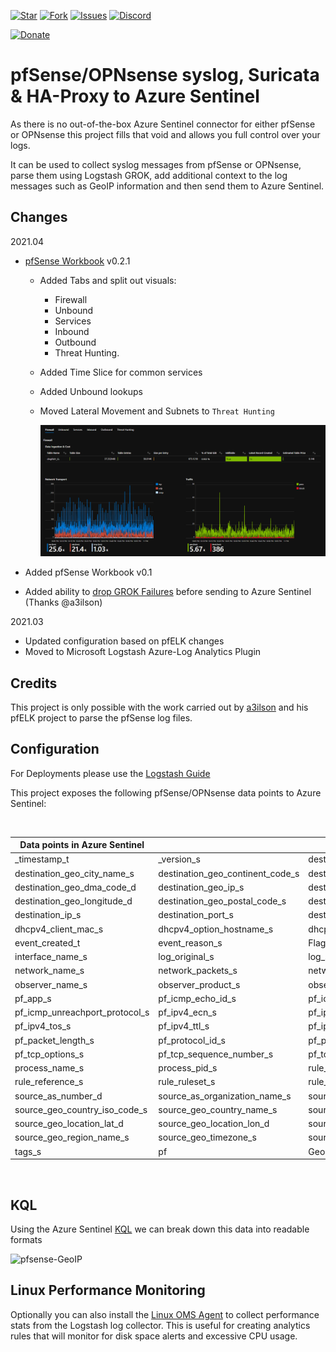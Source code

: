 
[![Star](https://img.shields.io/github/stars/noodlemctwoodle/pf-azure-sentinel?style=plastic)](https://github.com/noodlemctwoodle/pf-azure-sentinel/stargazers) 
[![Fork](https://img.shields.io/github/forks/noodlemctwoodle/pf-azure-sentinel?style=plastic)](https://github.com/noodlemctwoodle/pf-azure-sentinel/network/members)
[![Issues](https://img.shields.io/github/issues/noodlemctwoodle/pf-azure-sentinel?style=plastic)](https://github.com/noodlemctwoodle/pf-azure-sentinel/issues)
[![Discord](https://img.shields.io/discord/833805283188277301?color=7289da&label=Discord&style=plastic)](https://img.shields.io/discord/833805283188277301?label=Discord&style=plastic)

[![Donate](https://img.shields.io/badge/Donate-PayPal-blue.svg?style=plastic)](https://www.paypal.me/noodlemctwoodle)

# pfSense/OPNsense syslog, Suricata & HA-Proxy to Azure Sentinel

As there is no out-of-the-box Azure Sentinel connector for either pfSense or OPNsense this project fills that void and allows you full control over your logs. 

It can be used to collect syslog messages from pfSense or OPNsense, parse them using Logstash GROK, add additional context to the log messages such as GeoIP information and then send them to Azure Sentinel.

## Changes

2021.04

- [pfSense Workbook](KQL/pfSense/Workbook/pfSense.json) v0.2.1
  - Added Tabs and split out visuals:
    - Firewall
    - Unbound
    - Services
    - Inbound
    - Outbound
    - Threat Hunting.
  - Added Time Slice for common services
  - Added Unbound lookups
  - Moved Lateral Movement and Subnets to `Threat Hunting`

    ![workbook](.images/workbook-0-2-1.png)

- Added pfSense Workbook v0.1
- Added ability to [drop GROK Failures](Logstash-Configuration/etc/logstash/conf.d/45-cleanup.conf) before sending to Azure Sentinel (Thanks @a3ilson)

2021.03

- Updated configuration based on pfELK changes
- Moved to Microsoft Logstash Azure-Log Analytics Plugin

## Credits

This project is only possible with the work carried out by [a3ilson](https://github.com/pfelk/pfelk) and his pfELK project to parse the pfSense log files.

## Configuration

For Deployments please use the [Logstash Guide](Logstash-Configuration/README.md)

This project exposes the following pfSense/OPNsense data points to Azure Sentinel:

</br>

|Data points in Azure Sentinel| | | | | |
|---|---|---|---|---|---|
|_timestamp_t|_version_s|destination_as_ip_s|destination_as_number_d|destination_as_organization_name_s
|destination_geo_city_name_s|destination_geo_continent_code_s|destination_geo_country_code3_s|destination_geo_country_iso_code_s|destination_geo_country_name_s
|destination_geo_dma_code_d|destination_geo_ip_s|destination_geo_latitude_d|destination_geo_location_lat_d|destination_geo_location_lon_d
|destination_geo_longitude_d|destination_geo_postal_code_s|destination_geo_region_iso_code_s|destination_geo_region_name_s|destination_geo_timezone_s
|destination_ip_s|destination_port_s|destination_service_sdhcp_operation_s|dhcpd_release_s|dhcpv4_client_ip_s
|dhcpv4_client_mac_s|dhcpv4_option_hostname_s|dhcpv4_server_ip_s|ecs_version_s|event_action_s
|event_created_t|event_reason_s|Flags_s|icmp_type_s|interface_alias_s
|interface_name_s|log_original_s|log_syslog_priority_s|network_direction_s|network_iana_number_s
|network_name_s|network_packets_s|network_transport_s|network_type_s|observer_ip_s
|observer_name_s|observer_product_s|observer_serial_number_s|observer_type_s|option_s
|pf_app_s|pf_icmp_echo_id_s|pf_icmp_echo_sequence_s|pf_icmp_unreachport_destination_ip_s|pf_icmp_unreachport_port_s
|pf_icmp_unreachport_protocol_s|pf_ipv4_ecn_s|pf_ipv4_flags_s|pf_ipv4_offset_s|pf_ipv4_packet_id_s
|pf_ipv4_tos_s|pf_ipv4_ttl_s|pf_ipv6_class_s|pf_ipv6_flow_label_s|pf_ipv6_hop_limit_s
|pf_packet_length_s|pf_protocol_id_s|pf_protocol_type_s|pf_tcp_ack_number_s|pf_tcp_flags_s
|pf_tcp_options_s|pf_tcp_sequence_number_s|pf_tcp_window_s|pf_transport_data_length_s|priority_s
|process_name_s|process_pid_s|rule_alias_s|rule_classification_s|rule_description_s
|rule_reference_s|rule_ruleset_s|rule_uuid_s|rule_version_s|source_as_ip_s
|source_as_number_d|source_as_organization_name_s|source_geo_city_name_s|source_geo_continent_code_s|source_geo_country_code3_s
|source_geo_country_iso_code_s|source_geo_country_name_s|source_geo_dma_code_d|source_geo_ip_s|source_geo_latitude_d
|source_geo_location_lat_d|source_geo_location_lon_d|source_geo_longitude_d|source_geo_postal_code_s|source_geo_region_iso_code_s
|source_geo_region_name_s|source_geo_timezone_s|source_ip_s|source_port_s|source_service_s
|tags_s|pf|GeoIP_Source|GeoIP_Destination|vpn_log_message_s

</br>

## KQL

Using the Azure Sentinel [KQL](KQL/pfSense/) we can break down this data into readable formats

![pfsense-GeoIP](.images/image1.png)

## Linux Performance Monitoring

Optionally you can also install the [Linux OMS Agent](Linux-OMS-Agent/README.md) to collect performance stats from the Logstash log collector. This is useful for creating analytics rules that will monitor for disk space alerts and excessive CPU usage.
